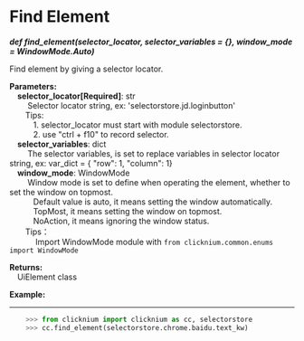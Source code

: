 # Find Element
***def find_element(selector_locator, selector_variables = {}, window_mode = WindowMode.Auto)***  

Find element by giving a selector locator.  

**Parameters:**  
    &emsp;**selector_locator[Required]**: str   
        &emsp;&emsp; Selector locator string, ex: 'selectorstore.jd.loginbutton'  
        &emsp;&emsp;Tips:   
        &emsp;&emsp;&emsp;1. selector_locator must start with module selectorstore.  
        &emsp;&emsp;&emsp;2. use "ctrl + f10" to record selector.  
    &emsp;**selector_variables**: dict  
        &emsp;&emsp; The selector variables, is set to replace variables in selector locator string, ex: var_dict = { "row": 1,  "column": 1}  
    &emsp;**window_mode**: WindowMode  
        &emsp;&emsp; Window mode is set to define when operating the element, whether to set the window on topmost.  
        &emsp;&emsp;&emsp;Default value is auto, it means setting the window automatically.  
        &emsp;&emsp;&emsp;TopMost,  it means setting the window on topmost.  
        &emsp;&emsp;&emsp;NoAction,  it means ignoring the window status.  
        &emsp;&emsp;Tips：  
        &emsp;&emsp;&emsp; Import WindowMode module with `from clicknium.common.enums import WindowMode`

**Returns:**  
    &emsp;UiElement class

**Example:**
***
```python
    >>> from clicknium import clicknium as cc, selectorstore
    >>> cc.find_element(selectorstore.chrome.baidu.text_kw)
```